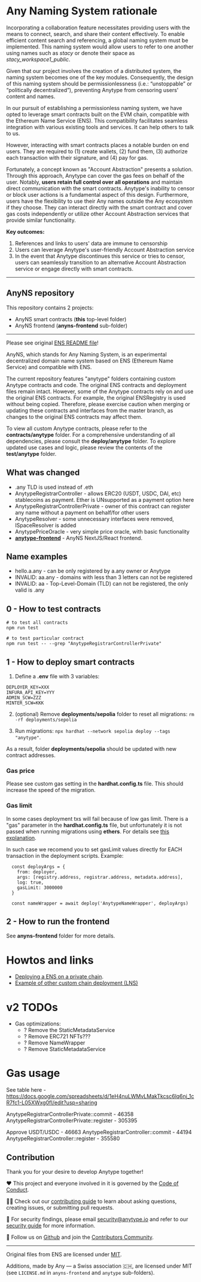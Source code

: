 # Any Naming System rationale

Incorporating a collaboration feature necessitates providing users with the means to connect, search, and share their content effectively. To enable efficient content search and referencing, a global naming system must be implemented. This naming system would allow users to refer to one another using names such as _stacy_ or denote their space as _stacy_workspace1_public_.

Given that our project involves the creation of a distributed system, the naming system becomes one of the key modules. Consequently, the design of this naming system should be permissionlessness (i.e.: “unstoppable” or “politically decentralized”), preventing Anytype from censoring users' content and names.

In our pursuit of establishing a permissionless naming system, we have opted to leverage smart contracts built on the EVM chain, compatible with the Ethereum Name Service (ENS). This compatibility facilitates seamless integration with various existing tools and services. It can help others to talk to us.

However, interacting with smart contracts places a notable burden on end users. They are required to (1) create wallets, (2) fund them, (3) authorize each transaction with their signature, and (4) pay for gas.

Fortunately, a concept known as "Account Abstraction" presents a solution. Through this approach, Anytype can cover the gas fees on behalf of the user. Notably, **users retain full control over all operations** and maintain direct communication with the smart contracts. Anytype's inability to censor or block user actions is a fundamental aspect of this design. Furthermore, users have the flexibility to use their Any names outside the Any ecosystem if they choose. They can interact directly with the smart contract and cover gas costs independently or utilize other Account Abstraction services that provide similar functionality.

**Key outcomes:**

1. References and links to users' data are immune to censorship
2. Users can leverage Anytype's user-friendly Account Abstraction service
3. In the event that Anytype discontinues this service or tries to censor, users can seamlessly transition to an alternative Account Abstraction service or engage directly with smart contracts.

---

## AnyNS repository

This repository contains 2 projects:

- AnyNS smart contracts (**this** top-level folder)
- AnyNS frontend (**anyns-frontend** sub-folder)

---

Please see original [ENS README file](ORIGINAL_ENS_README.md)!

AnyNS, which stands for Any Naming System, is an experimental decentralized domain name system based on ENS (Ethereum Name Service) and compatible with ENS.

The current repository features "anytype" folders containing custom Anytype contracts and code. The original ENS contracts and deployment files remain intact. However, some of the Anytype contracts rely on and use the original ENS contracts. For example, the original ENSRegistry is used without being copied. Therefore, please exercise caution when merging or updating these contracts and interfaces from the master branch, as changes to the original ENS contracts may affect them.

To view all custom Anytype contracts, please refer to the **contracts/anytype** folder. For a comprehensive understanding of all dependencies, please consult the **deploy/anytype** folder. To explore updated use cases and logic, please review the contents of the **test/anytype** folder.

## What was changed

- .any TLD is used instead of .eth
- AnytypeRegistrarController - allows ERC20 (USDT, USDC, DAI, etc) stablecoins as payment. Ether is UNsupported as a payment option here
- AnytypeRegistrarControllerPrivate - owner of this contract can register any name without a payment on behalf/for other users
- AnytypeResolver - some unnecessary interfaces were removed, ISpaceResolver is added
- AnytypePriceOracle - very simple price oracle, with basic functionality
- **[anytype-frontend](anytype-frontend)** - AnyNS NextJS/React frontend.

## Name examples

- hello.a.any - can be only registered by a.any owner or Anytype
- INVALID: aa.any - domains with less than 3 letters can not be registered
- INVALID: aa - Top-Level-Domain (TLD) can not be registered, the only valid is .any

## 0 - How to test contracts

```
# to test all contracts
npm run test

# to test particular contract
npm run test -- --grep "AnytypeRegistrarControllerPrivate"
```

## 1 - How to deploy smart contracts

1. Define a **.env** file with 3 variables:

```
DEPLOYER_KEY=XXX
INFURA_API_KEY=YYY
ADMIN_SCW=ZZZ
MINTER_SCW=KKK
```

2. (optional) Remove **deployments/sepolia** folder to reset all migrations:
   `rm -rf deployments/sepolia`

3. Run migrations:
   `npx hardhat --network sepolia deploy --tags "anytype"`.

As a result, folder **deployments/sepolia** should be updated with new contract addresses.

### Gas price

Please see custom gas setting in the **hardhat.config.ts** file. This should increase the speed of the migration.

### Gas limit

In some cases deployment txs will fail because of low gas limit. There is a "gas" parameter in the **hardhat.config.ts** file, but unfortunately it is not passed when running migrations using **ethers**. For details see [this explanation](https://github.com/NomicFoundation/hardhat/pull/2406).

In such case we recomend you to set gasLimit values directly for EACH transaction in the deployment scripts. Example:

```
  const deployArgs = {
    from: deployer,
    args: [registry.address, registrar.address, metadata.address],
    log: true,
    gasLimit: 3000000
  }

  const nameWrapper = await deploy('AnytypeNameWrapper', deployArgs)
```

## 2 - How to run the frontend

See **anyns-frontend** folder for more details.

# Howtos and links

- [Deploying a ENS on a private chain](https://docs.ens.domains/deploying-ens-on-a-private-chain).
- [Example of other custom chain deployment (LNS)](https://github.com/bchdomains/lns-contracts/commit/88ca736baf574b2f85ea43f3c40376979272ebce#diff-cf4ef7c51dc9f81cad1d504da0d1c3a3437ac7b7d1374ee7127886cf1d1a5092)

# v2 TODOs

- Gas optimizations:
  - ? Remove the StaticMetadataService
  - ? Remove ERC721 NFTs???
  - ? Remove NameWrapper
  - ? Remove StaticMetadataService

# Gas usage

See table here - https://docs.google.com/spreadsheets/d/1eH4nuLWMvLMakTkcsc6lq6nj_1cR7fc1-L05XWxg0fI/edit?usp=sharing

AnytypeRegistrarControllerPrivate::commit - 46358
AnytypeRegistrarControllerPrivate::register - 305395

Approve USDT/USDC - 46663
AnytypeRegistrarController::commit - 44194
AnytypeRegistrarController::register - 355580

## Contribution

Thank you for your desire to develop Anytype together!

❤️ This project and everyone involved in it is governed by the [Code of Conduct](https://github.com/anyproto/.github/blob/main/docs/CODE_OF_CONDUCT.md).

🧑‍💻 Check out our [contributing guide](https://github.com/anyproto/.github/blob/main/docs/CONTRIBUTING.md) to learn about asking questions, creating issues, or submitting pull requests.

🫢 For security findings, please email [security@anytype.io](mailto:security@anytype.io) and refer to our [security guide](https://github.com/anyproto/.github/blob/main/docs/SECURITY.md) for more information.

🤝 Follow us on [Github](https://github.com/anyproto) and join the [Contributors Community](https://github.com/orgs/anyproto/discussions).

---

Original files from ENS are licensed under [MIT](./LICENSE.txt).

Additions, made by Any — a Swiss association 🇨🇭, are licensed under MIT (see `LICENSE.md` in `anyns-frontend` and `anytype` sub-folders).

